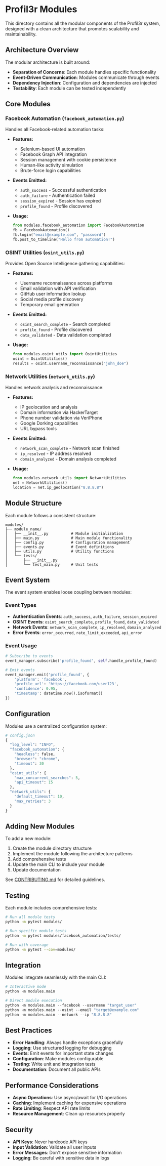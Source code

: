 # Profil3r Modules

This directory contains all the modular components of the Profil3r system, designed with a clean
architecture that promotes scalability and maintainability.

## Architecture Overview

The modular architecture is built around:

- **Separation of Concerns**: Each module handles specific functionality
- **Event-Driven Communication**: Modules communicate through events
- **Dependency Injection**: Configuration and dependencies are injected
- **Testability**: Each module can be tested independently

## Core Modules

### Facebook Automation (`facebook_automation.py`)

Handles all Facebook-related automation tasks:

- **Features:**
  - Selenium-based UI automation
  - Facebook Graph API integration
  - Session management with cookie persistence
  - Human-like activity simulation
  - Brute-force login capabilities

- **Events Emitted:**
  - `auth_success` - Successful authentication
  - `auth_failure` - Authentication failed
  - `session_expired` - Session has expired
  - `profile_found` - Profile discovered

- **Usage:**
  ```python
  from modules.facebook_automation import FacebookAutomation
  fb = FacebookAutomation()
  fb.login("email@example.com", "password")
  fb.post_to_timeline("Hello from automation!")
  ```

### OSINT Utilities (`osint_utils.py`)

Provides Open Source Intelligence gathering capabilities:

- **Features:**
  - Username reconnaissance across platforms
  - Email validation with API verification
  - GitHub user information lookup
  - Social media profile discovery
  - Temporary email generation

- **Events Emitted:**
  - `osint_search_complete` - Search completed
  - `profile_found` - Profile discovered
  - `data_validated` - Data validation completed

- **Usage:**
  ```python
  from modules.osint_utils import OsintUtilities
  osint = OsintUtilities()
  results = osint.username_reconnaissance("john_doe")
  ```

### Network Utilities (`network_utils.py`)

Handles network analysis and reconnaissance:

- **Features:**
  - IP geolocation and analysis
  - Domain information via HackerTarget
  - Phone number validation via VeriPhone
  - Google Dorking capabilities
  - URL bypass tools

- **Events Emitted:**
  - `network_scan_complete` - Network scan finished
  - `ip_resolved` - IP address resolved
  - `domain_analyzed` - Domain analysis completed

- **Usage:**
  ```python
  from modules.network_utils import NetworkUtilities
  net = NetworkUtilities()
  location = net.ip_geolocation("8.8.8.8")
  ```

## Module Structure

Each module follows a consistent structure:

```
modules/
├── module_name/
│   ├── __init__.py          # Module initialization
│   ├── main.py              # Main module functionality
│   ├── config.py            # Configuration management
│   ├── events.py            # Event definitions
│   ├── utils.py             # Utility functions
│   └── tests/
│       ├── __init__.py
│       └── test_main.py     # Unit tests
```

## Event System

The event system enables loose coupling between modules:

### Event Types

- **Authentication Events**: `auth_success`, `auth_failure`, `session_expired`
- **OSINT Events**: `osint_search_complete`, `profile_found`, `data_validated`
- **Network Events**: `network_scan_complete`, `ip_resolved`, `domain_analyzed`
- **Error Events**: `error_occurred`, `rate_limit_exceeded`, `api_error`

### Event Usage

```python
# Subscribe to events
event_manager.subscribe('profile_found', self.handle_profile_found)

# Emit events
event_manager.emit('profile_found', {
    'platform': 'facebook',
    'profile_url': 'https://facebook.com/user123',
    'confidence': 0.95,
    'timestamp': datetime.now().isoformat()
})
```

## Configuration

Modules use a centralized configuration system:

```python
# config.json
{
  "log_level": "INFO",
  "facebook_automation": {
    "headless": false,
    "browser": "chrome",
    "timeout": 30
  },
  "osint_utils": {
    "max_concurrent_searches": 5,
    "api_timeout": 15
  },
  "network_utils": {
    "default_timeout": 10,
    "max_retries": 3
  }
}
```

## Adding New Modules

To add a new module:

1. Create the module directory structure
2. Implement the module following the architecture patterns
3. Add comprehensive tests
4. Update the main CLI to include your module
5. Update documentation

See [CONTRIBUTING.md](../CONTRIBUTING.md) for detailed guidelines.

## Testing

Each module includes comprehensive tests:

```bash
# Run all module tests
python -m pytest modules/

# Run specific module tests
python -m pytest modules/facebook_automation/tests/

# Run with coverage
python -m pytest --cov=modules/
```

## Integration

Modules integrate seamlessly with the main CLI:

```python
# Interactive mode
python -m modules.main

# Direct module execution
python -m modules.main --facebook --username "target_user"
python -m modules.main --osint --email "target@example.com"
python -m modules.main --network --ip "8.8.8.8"
```

## Best Practices

- **Error Handling**: Always handle exceptions gracefully
- **Logging**: Use structured logging for debugging
- **Events**: Emit events for important state changes
- **Configuration**: Make modules configurable
- **Testing**: Write unit and integration tests
- **Documentation**: Document all public APIs

## Performance Considerations

- **Async Operations**: Use async/await for I/O operations
- **Caching**: Implement caching for expensive operations
- **Rate Limiting**: Respect API rate limits
- **Resource Management**: Clean up resources properly

## Security

- **API Keys**: Never hardcode API keys
- **Input Validation**: Validate all user inputs
- **Error Messages**: Don't expose sensitive information
- **Logging**: Be careful with sensitive data in logs
